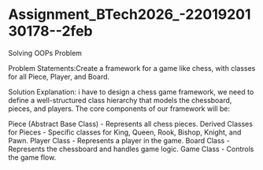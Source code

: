 # Assignment_BTech2026_-2201920130178--2feb
Solving OOPs Problem


Problem Statements:Create a framework for a game like chess, with classes for all Piece, Player, and Board.

Solution Explanation:
i have to design  a chess game framework, we need to define a well-structured class hierarchy that models the chessboard, pieces, and players. The core components of our framework will be:

Piece (Abstract Base Class) - Represents all chess pieces.
Derived Classes for Pieces - Specific classes for King, Queen, Rook, Bishop, Knight, and Pawn.
Player Class - Represents a player in the game.
Board Class - Represents the chessboard and handles game logic.
Game Class - Controls the game flow.
